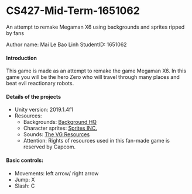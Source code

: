 # CS427-Mid-Term-1651062
An attempt to remake Megaman X6 using backgrounds and sprites ripped by fans 

Author name: Mai Le Bao Linh
StudentID: 1651062

#### Introduction 
This game is made as an attempt to remake the game Megaman X6. In this game you will be the hero Zero who will travel through many places and beat evil reactionary robots. 

#### Details of the projects
- Unity version: 2019.1.4f1 
- Resources: 
    - Backgrounds: [Background HQ](https://bghq.com/bgs.php?n=uy)
    - Character sprites: [Sprites INC.](https://www.sprites-inc.co.uk/sprite.php?local=X/X6/Cutscene/)
    - Sounds: [The VG Resources](https://www.vg-resource.com/thread-22059.html)
    - Attention: Rights of resources used in this fan-made game is reserved by Capcom.

#### Basic controls:
- Movements: left arrow/ right arrow
- Jump: X
- Slash: C
